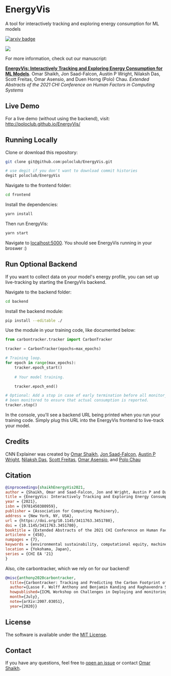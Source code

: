 # EnergyVis

A tool for interactively tracking and exploring energy consumption for ML models

[![arxiv badge](https://img.shields.io/badge/arXiv-2103.16435-red)](https://arxiv.org/abs/2103.16435)

<a href="https://youtu.be/QuVsnS9p1Qc" target="_blank"><img src="https://i.imgur.com/gqqnF3d.png" style="max-width:100%;"></a>

For more information, check out our manuscript:

[**EnergyVis: Interactively Tracking and Exploring Energy Consumption for ML Models**](https://arxiv.org/abs/2103.16435).
Omar Shaikh, Jon Saad-Falcon, Austin P Wright, Nilaksh Das, Scott Freitas, Omar Asensio, and Duen Horng (Polo) Chau.
*Extended Abstracts of the 2021 CHI Conference on Human Factors in Computing Systems*

## Live Demo

For a live demo (without using the backend), visit: http://poloclub.github.io/EnergyVis/

## Running Locally

Clone or download this repository:

```bash
git clone git@github.com:poloclub/EnergyVis.git

# use degit if you don't want to download commit histories
degit poloclub/EnergyVis
```

Navigate to the frontend folder:

```bash
cd frontend
```

Install the dependencies:

```bash
yarn install
```

Then run EnergyVis:

```bash
yarn start
```

Navigate to [localhost:5000](https://localhost:5000). You should see EnergyVis running in your broswer :)

## Run Optional Backend

If you want to collect data on your model's energy profile, you can set up live-tracking by starting the EnergyVis backend.

Navigate to the backend folder:

```bash
cd backend
```

Install the backend module:

```bash
pip install --editable ./
```

Use the module in your training code, like documented below:

```python
from carbontracker.tracker import CarbonTracker

tracker = CarbonTracker(epochs=max_epochs)

# Training loop.
for epoch in range(max_epochs):
    tracker.epoch_start()
    
    # Your model training.

    tracker.epoch_end()

# Optional: Add a stop in case of early termination before all monitor_epochs has
# been monitored to ensure that actual consumption is reported.
tracker.stop()
```

In the console, you'll see a backend URL being printed when you run your training code. Simply plug this URL into the EnergyVis frontend to live-track your model.

## Credits

CNN Explainer was created by 
<a href="https://oshaikh.com/">Omar Shaikh</a>,
<a href="https://www.linkedin.com/in/jonsaadfalcon/">Jon Saad-Falcon</a>,
<a href="https://www.austinpwright.com/">Austin P Wright</a>,
<a href="https://nilakshdas.com/">Nilaksh Das</a>,
<a href="https://www.scottfreitas.com/">Scott Freitas</a>,
<a href="https://www.asensioresearch.com/">Omar Asensio</a>, and
<a href="https://www.cc.gatech.edu/~dchau/">Polo Chau</a>

## Citation

```bibTeX
@inproceedings{shaikhEnergyVis2021,
author = {Shaikh, Omar and Saad-Falcon, Jon and Wright, Austin P and Das, Nilaksh and Freitas, Scott and Asensio, Omar and Chau, Duen Horng},
title = {EnergyVis: Interactively Tracking and Exploring Energy Consumption for ML Models},
year = {2021},
isbn = {9781450380959},
publisher = {Association for Computing Machinery},
address = {New York, NY, USA},
url = {https://doi.org/10.1145/3411763.3451780},
doi = {10.1145/3411763.3451780},
booktitle = {Extended Abstracts of the 2021 CHI Conference on Human Factors in Computing Systems},
articleno = {458},
numpages = {7},
keywords = {environmental sustainability, computational equity, machine learning, interactive visualization},
location = {Yokohama, Japan},
series = {CHI EA '21}
}
```

Also, cite carbontracker, which we rely on for our backend!

```bibTeX
@misc{anthony2020carbontracker,
  title={Carbontracker: Tracking and Predicting the Carbon Footprint of Training Deep Learning Models},
  author={Lasse F. Wolff Anthony and Benjamin Kanding and Raghavendra Selvan},
  howpublished={ICML Workshop on Challenges in Deploying and monitoring Machine Learning Systems},
  month={July},
  note={arXiv:2007.03051},
  year={2020}}
```

## License

The software is available under the [MIT License](https://github.com/poloclub/EnergyVis/blob/master/LICENSE).

## Contact

If you have any questions, feel free to [open an issue](https://github.com/poloclub/EnergyVis/issues/new/choose) or contact [Omar Shaikh](https://oshaikh.com).
